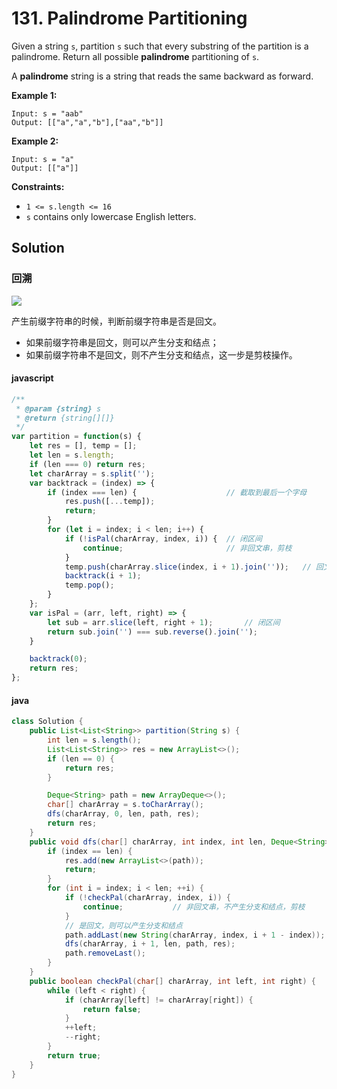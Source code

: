 # 131. Palindrome Partitioning

Given a string `s`, partition `s` such that every substring of the partition is a palindrome. Return all possible **palindrome** partitioning of `s`.

A **palindrome** string is a string that reads the same backward as forward.

**Example 1:**

```text
Input: s = "aab"
Output: [["a","a","b"],["aa","b"]]
```
**Example 2:**
```text
Input: s = "a"
Output: [["a"]]
```

**Constraints:**

* `1 <= s.length <= 16`
* `s` contains only lowercase English letters.

## Solution

### 回溯

![](https://pic.leetcode-cn.com/298a80282ac3505fec3710abdc1e656c591cf7acaa3ba976151480729244b649-image.png)

产生前缀字符串的时候，判断前缀字符串是否是回文。

* 如果前缀字符串是回文，则可以产生分支和结点；
* 如果前缀字符串不是回文，则不产生分支和结点，这一步是剪枝操作。

#### javascript

```js
/**
 * @param {string} s
 * @return {string[][]}
 */
var partition = function(s) {
    let res = [], temp = [];
    let len = s.length;
    if (len === 0) return res;
    let charArray = s.split('');
    var backtrack = (index) => {
        if (index === len) {   					// 截取到最后一个字母
            res.push([...temp]);
            return;
        }
        for (let i = index; i < len; i++) {
            if (!isPal(charArray, index, i)) {  // 闭区间
                continue;                       // 非回文串，剪枝
            }
            temp.push(charArray.slice(index, i + 1).join(''));   // 回文串，注意join
            backtrack(i + 1);
            temp.pop();
        }
    };
    var isPal = (arr, left, right) => {
        let sub = arr.slice(left, right + 1);       // 闭区间
        return sub.join('') === sub.reverse().join('');
    }

    backtrack(0);
    return res;
};
```

#### java

```java
class Solution {
    public List<List<String>> partition(String s) {
        int len = s.length();
        List<List<String>> res = new ArrayList<>();
        if (len == 0) {
            return res;
        }

        Deque<String> path = new ArrayDeque<>();
        char[] charArray = s.toCharArray();
        dfs(charArray, 0, len, path, res);
        return res;
    }
    public void dfs(char[] charArray, int index, int len, Deque<String> path, List<List<String>> res) {
        if (index == len) {
            res.add(new ArrayList<>(path));
            return;
        }
        for (int i = index; i < len; ++i) {
            if (!checkPal(charArray, index, i)) {
                continue;           // 非回文串，不产生分支和结点，剪枝
            }
            // 是回文，则可以产生分支和结点
            path.addLast(new String(charArray, index, i + 1 - index));
            dfs(charArray, i + 1, len, path, res);
            path.removeLast();
        }
    }
    public boolean checkPal(char[] charArray, int left, int right) {
        while (left < right) {
            if (charArray[left] != charArray[right]) {
                return false;
            }
            ++left;
            --right;
        }
        return true;
    }
}
```

